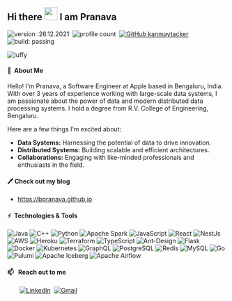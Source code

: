 ## Hi there <img src="https://raw.githubusercontent.com/MartinHeinz/MartinHeinz/master/wave.gif" width="30px"> I am Pranava
![version :26.12.2021](https://img.shields.io/badge/version-03.04.2023-informational) &nbsp;![profile count](https://komarev.com/ghpvc/?username=bpranava&color=red) &nbsp;[![GitHub kanmaytacker](https://img.shields.io/github/followers/bpranava?label=follow&style=social)](https://github.com/bpranava) &nbsp;![build: passing](https://img.shields.io/badge/build-passing-success)

![luffy](https://i.ibb.co/j4fJxfm/one-piece-monkey.gif)

#### 🌟 &nbsp;About Me

Hello! I'm Pranava, a Software Engineer at Apple based in Bengaluru, India. With over 3 years of experience working with large-scale data systems, I am passionate about the power of data and modern distributed data processing systems. I hold a degree from R.V. College of Engineering, Bengaluru.

Here are a few things I’m excited about:
- **Data Systems:** Harnessing the potential of data to drive innovation.
- **Distributed Systems:** Building scalable and efficient architectures.
- **Collaborations:** Engaging with like-minded professionals and enthusiasts in the field.


#### 🖊️ Check out my blog
 - <a href="https://bpranava.github.io" target="_blank">https://bpranava.github.io</a>

#### ⚡ &nbsp;Technologies & Tools
![Java](https://img.shields.io/badge/Java-%23ED8B00.svg?style=flat&logo=java&logoColor=white) ![C++](https://img.shields.io/badge/c++-%2300599C.svg?style=flat&logo=c%2B%2B&logoColor=white) ![Python](https://img.shields.io/badge/python-3670A0?style=flat&logo=python&logoColor=ffdd54) ![Apache Spark](https://img.shields.io/badge/-Apache%20Spark-gray?logo=apachespark) ![JavaScript](https://img.shields.io/badge/javascript-%23323330.svg?style=flat&logo=javascript&logoColor=%23F7DF1E) ![React](https://img.shields.io/badge/react-%2320232a.svg?style=flat&logo=react&logoColor=%2361DAFB) ![NestJs](https://img.shields.io/badge/-NestJs-E0234E?logo=nestjs) ![AWS](https://img.shields.io/badge/AWS-%23FF9900.svg?style=flat&logo=amazon-aws&logoColor=white) ![Heroku](https://img.shields.io/badge/heroku-%23430098.svg?style=flat&logo=heroku&logoColor=white) ![Terraform](https://img.shields.io/badge/-Terraform-7B42BC?logo=terraform) ![TypeScript](https://img.shields.io/badge/typescript-%23007ACC.svg?style=flat&logo=typescript&logoColor=white) ![Ant-Design](https://img.shields.io/badge/-AntDesign-%230170FE?style=flat&logo=ant-design&logoColor=white) ![Flask](https://img.shields.io/badge/flask-%23000.svg?style=flat&logo=flask&logoColor=white) ![Docker](https://img.shields.io/badge/Docker-%232496ED.svg?style=flat&logo=docker&logoColor=white) ![Kubernetes](https://img.shields.io/badge/Kubernetes-%233C78C0.svg?style=flat&logo=kubernetes&logoColor=white) ![GraphQL](https://img.shields.io/badge/GraphQL-%E10098.svg?style=flat&logo=graphql&logoColor=white) ![PostgreSQL](https://img.shields.io/badge/PostgreSQL-%2341685D.svg?style=flat&logo=postgresql&logoColor=white) ![Redis](https://img.shields.io/badge/Redis-%23D82C20.svg?style=flat&logo=redis&logoColor=white) ![MySQL](https://img.shields.io/badge/MySQL-%234479A1.svg?style=flat&logo=mysql&logoColor=white) ![Go](https://img.shields.io/badge/Go-%2300ADD8.svg?style=flat&logo=go&logoColor=white) ![Pulumi](https://img.shields.io/badge/Pulumi-%230066CC.svg?style=flat&logo=pulumi&logoColor=white) ![Apache Iceberg](https://img.shields.io/badge/Apache%20Iceberg-%231C3A1F.svg?style=flat&logo=apache&logoColor=white) ![Apache Airflow](https://img.shields.io/badge/Apache%20Airflow-%234B8BBE.svg?style=flat&logo=apache-airflow&logoColor=white)

#### 📫 &nbsp; Reach out to me

&nbsp;&nbsp;&nbsp;&nbsp;&nbsp;&nbsp;&nbsp;<a href="https://linkedin.com/in/pranava-b" target="_blank"><img alt="LinkedIn" src="https://img.shields.io/badge/linkedin%20-%230077B5.svg?&style=flat&logo=linkedin&logoColor=white"/></a> &nbsp;<a href="mailto:pranava018@gmail.com" target="_blank"><img alt="Gmail" src="https://img.shields.io/badge/Gmail-D14836?style=flat&logo=gmail&logoColor=white" /></a> &nbsp;


<!--
**bpranava/bpranava** is a ✨ _special_ ✨ repository because its `README.md` (this file) appears on your GitHub profile.

Here are some ideas to get you started:

- 🔭 I’m currently working on ...
- 🌱 I’m currently learning ...
- 👯 I’m looking to collaborate on ...
- 🤔 I’m looking for help with ...
- 💬 Ask me about ...
- 📫 How to reach me: ...
- 😄 Pronouns: ...
- ⚡ Fun fact: ...
-->
